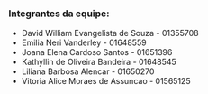 ###  Integrantes da equipe:

- David William Evangelista de Souza - 01355708
- Emilia Neri Vanderley - 01648559
- Joana Elena Cardoso Santos - 01651396
- Kathyllin de Oliveira Bandeira - 01648545
- Liliana Barbosa Alencar - 01650270
- Vitoria Alice Moraes de Assuncao - 01565125


